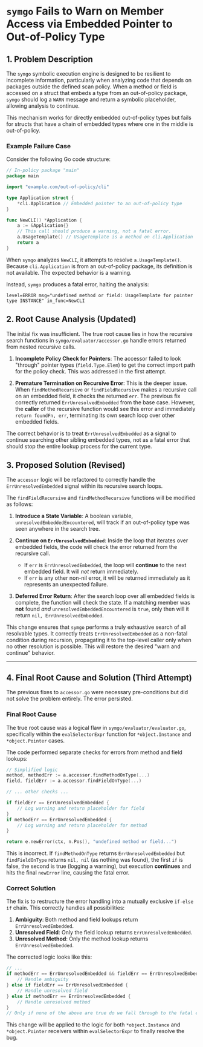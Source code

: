 # `symgo` Fails to Warn on Member Access via Embedded Pointer to Out-of-Policy Type

## 1. Problem Description

The `symgo` symbolic execution engine is designed to be resilient to incomplete information, particularly when analyzing code that depends on packages outside the defined scan policy. When a method or field is accessed on a struct that embeds a type from an out-of-policy package, `symgo` should log a `WARN` message and return a symbolic placeholder, allowing analysis to continue.

This mechanism works for directly embedded out-of-policy types but fails for structs that have a chain of embedded types where one in the middle is out-of-policy.

### Example Failure Case

Consider the following Go code structure:

```go
// In-policy package "main"
package main

import "example.com/out-of-policy/cli"

type Application struct {
	*cli.Application // Embedded pointer to an out-of-policy type
}

func NewCLI() *Application {
	a := &Application{}
	// This call should produce a warning, not a fatal error.
	a.UsageTemplate() // UsageTemplate is a method on cli.Application
	return a
}
```

When `symgo` analyzes `NewCLI`, it attempts to resolve `a.UsageTemplate()`. Because `cli.Application` is from an out-of-policy package, its definition is not available. The expected behavior is a warning.

Instead, `symgo` produces a fatal error, halting the analysis:

```
level=ERROR msg="undefined method or field: UsageTemplate for pointer type INSTANCE" in_func=NewCLI
```

## 2. Root Cause Analysis (Updated)

The initial fix was insufficient. The true root cause lies in how the recursive search functions in `symgo/evaluator/accessor.go` handle errors returned from nested recursive calls.

1.  **Incomplete Policy Check for Pointers**: The accessor failed to look "through" pointer types (`field.Type.Elem`) to get the correct import path for the policy check. This was addressed in the first attempt.

2.  **Premature Termination on Recursive Error**: This is the deeper issue. When `findMethodRecursive` or `findFieldRecursive` makes a recursive call on an embedded field, it checks the returned `err`. The previous fix correctly returned `ErrUnresolvedEmbedded` from the base case. However, the **caller** of the recursive function would see this error and immediately `return foundFn, err`, terminating its own search loop over other embedded fields.

The correct behavior is to treat `ErrUnresolvedEmbedded` as a signal to continue searching other sibling embedded types, not as a fatal error that should stop the entire lookup process for the current type.

## 3. Proposed Solution (Revised)

The `accessor` logic will be refactored to correctly handle the `ErrUnresolvedEmbedded` signal within its recursive search loops.

The `findFieldRecursive` and `findMethodRecursive` functions will be modified as follows:

1.  **Introduce a State Variable**: A boolean variable, `unresolvedEmbeddedEncountered`, will track if an out-of-policy type was seen anywhere in the search tree.

2.  **Continue on `ErrUnresolvedEmbedded`**: Inside the loop that iterates over embedded fields, the code will check the error returned from the recursive call.
    - If `err` is `ErrUnresolvedEmbedded`, the loop will **continue** to the next embedded field. It will *not* return immediately.
    - If `err` is any other non-nil error, it will be returned immediately as it represents an unexpected failure.

3.  **Deferred Error Return**: After the search loop over all embedded fields is complete, the function will check the state. If a matching member was **not** found *and* `unresolvedEmbeddedEncountered` is `true`, only then will it return `nil, ErrUnresolvedEmbedded`.

This change ensures that `symgo` performs a truly exhaustive search of all resolvable types. It correctly treats `ErrUnresolvedEmbedded` as a non-fatal condition during recursion, propagating it to the top-level caller only when no other resolution is possible. This will restore the desired "warn and continue" behavior.

---

## 4. Final Root Cause and Solution (Third Attempt)

The previous fixes to `accessor.go` were necessary pre-conditions but did not solve the problem entirely. The error persisted.

### Final Root Cause

The true root cause was a logical flaw in `symgo/evaluator/evaluator.go`, specifically within the `evalSelectorExpr` function for `*object.Instance` and `*object.Pointer` cases.

The code performed separate checks for errors from method and field lookups:

```go
// Simplified logic
method, methodErr := a.accessor.findMethodOnType(...)
field, fieldErr := a.accessor.findFieldOnType(...)

// ... other checks ...

if fieldErr == ErrUnresolvedEmbedded {
    // Log warning and return placeholder for field
}
if methodErr == ErrUnresolvedEmbedded {
    // Log warning and return placeholder for method
}

return e.newError(ctx, n.Pos(), "undefined method or field...")
```

This is incorrect. If `findMethodOnType` returns `ErrUnresolvedEmbedded` but `findFieldOnType` returns `nil, nil` (as nothing was found), the first `if` is false, the second is true (logging a warning), but execution **continues** and hits the final `newError` line, causing the fatal error.

### Correct Solution

The fix is to restructure the error handling into a mutually exclusive `if-else if` chain. This correctly handles all possibilities:

1.  **Ambiguity**: Both method and field lookups return `ErrUnresolvedEmbedded`.
2.  **Unresolved Field**: Only the field lookup returns `ErrUnresolvedEmbedded`.
3.  **Unresolved Method**: Only the method lookup returns `ErrUnresolvedEmbedded`.

The corrected logic looks like this:

```go
// ...
if methodErr == ErrUnresolvedEmbedded && fieldErr == ErrUnresolvedEmbedded {
    // Handle ambiguity
} else if fieldErr == ErrUnresolvedEmbedded {
    // Handle unresolved field
} else if methodErr == ErrUnresolvedEmbedded {
    // Handle unresolved method
}
// Only if none of the above are true do we fall through to the fatal error.
```

This change will be applied to the logic for both `*object.Instance` and `*object.Pointer` receivers within `evalSelectorExpr` to finally resolve the bug.